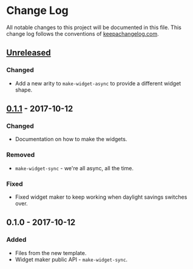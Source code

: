 # Change Log
All notable changes to this project will be documented in this file. This change log follows the conventions of [keepachangelog.com](http://keepachangelog.com/).

## [Unreleased]
### Changed
- Add a new arity to `make-widget-async` to provide a different widget shape.

## [0.1.1] - 2017-10-12
### Changed
- Documentation on how to make the widgets.

### Removed
- `make-widget-sync` - we're all async, all the time.

### Fixed
- Fixed widget maker to keep working when daylight savings switches over.

## 0.1.0 - 2017-10-12
### Added
- Files from the new template.
- Widget maker public API - `make-widget-sync`.

[Unreleased]: https://github.com/your-name/pause-detector/compare/0.1.1...HEAD
[0.1.1]: https://github.com/your-name/pause-detector/compare/0.1.0...0.1.1
